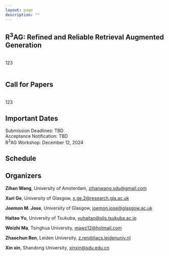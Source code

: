 ```yaml
---
layout: page
description: ""
---
```


## <a name='Overview' style="color: inherit; text-decoration: none; text-align: center;"> R<sup>3</sup>AG: Refined and Reliable Retrieval Augmented Generation </a> 
<br/>
123
<br/>
<br/>

## <a name='Call for Papers' style="color: inherit; text-decoration: none;text-align: center;"> Call for Papers </a> <br/>
<br/>
123

## <a name='Important Dates' style="color: inherit; text-decoration: none; text-align: center;"> Important Dates </a>
Submission Deadlines: TBD<br/>
Acceptance Notification: TBD<br/>
R<sup>3</sup>AG Workshop: December 12, 2024

## <a name='Schedule' style="color: inherit; text-decoration: none; text-align: center;"> Schedule </a>


## <a name='Organizers' style="color: inherit; text-decoration: none;"> Organizers </a>

**Zihan Wang**, University of Amsterdam, zihanwang.sdu@gmail.com

**Xuri Ge**, University of Glasgow, x.ge.2@research.gla.ac.uk

**Joemon M. Jose**, University of Glasgow, joemon.jose@glasgow.ac.uk

**Haitao Yu**, University of Tsukuba, yuhaitao@slis.tsukuba.ac.jp

**Weizhi Ma**, Tsinghua University, mawz12@hotmail.com

**Zhaochun Ren**, Leiden University, z.ren@liacs.leidenuniv.nl

**Xin xin**, Shandong University, xinxin@sdu.edu.cn








